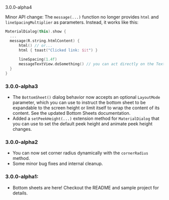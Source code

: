 3.0.0-alpha4

Minor API change: The `message(...)` function no longer provides `html` and `lineSpacingMultiplier` 
as parameters. Instead, it works like this:

```kotlin
MaterialDialog(this).show {
  ...
  message(R.string.htmlContent) {
      html() // or...
      html { toast("Clicked link: $it") }
      
      lineSpacing(1.4f)
      messageTextView.doSomething() // you can act directly on the TextView
  }
}
```

### 3.0.0-alpha3

* The `BottomSheet()` dialog behavior now accepts an optional `LayoutMode` parameter, which you can use 
to instruct the bottom sheet to be expandable to the screen height or limit itself to wrap the content 
of its content. See the updated Bottom Sheets documentation.
* Added a `setPeekHeight(...)` extension method for `MaterialDialog` that you can use to set the 
default peek height and animate peek height changes.

### 3.0.0-alpha2

* You can now set corner radius dynamically with the `cornerRadius` method.
* Some minor bug fixes and internal cleanup.

### 3.0.0-alpha1:
* Bottom sheets are here! Checkout the README and sample project for details.